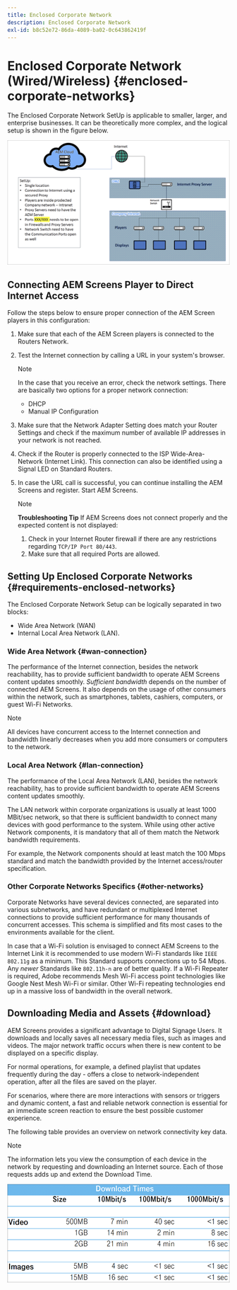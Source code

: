 ```yaml
---
title: Enclosed Corporate Network
description: Enclosed Corporate Network
exl-id: b8c52e72-86da-4089-ba02-0c643862419f
---
```

# Enclosed Corporate Network (Wired/Wireless) {#enclosed-corporate-networks}

The Enclosed Corporate Network SetUp is applicable to smaller, larger, and enterprise businesses. It can be theoretically more complex, and the logical setup is shown in the figure below.

![](/help/using/assets/enclosed-network-1.png)


## Connecting AEM Screens Player to Direct Internet Access

Follow the steps below to ensure proper connection of the AEM Screen players in this configuration:

1. Make sure that each of the AEM Screen players is connected to the Routers Network.
1. Test the Internet connection by calling a URL in your system's browser.

   >[!NOTE]
   >In the case that you receive an error, check the network settings. There are basically two options for a proper network connection:
   >* DHCP
   >* Manual IP Configuration

1. Make sure that the Network Adapter Setting does match your Router Settings and check if the maximum number of available IP addresses in your network is not reached.

1. Check if the Router is properly connected to the ISP Wide-Area-Network (Internet Link). This connection can also be identified using a Signal LED on Standard Routers.
1. In case the URL call is successful, you can continue installing the AEM Screens and register. Start AEM Screens.

   >[!NOTE]
   >**Troubleshooting Tip**
   >If AEM Screens does not connect properly and the expected content is not displayed:
   >
   >1. Check in your Internet Router firewall if there are any restrictions regarding `TCP/IP Port 80/443`.
   >1. Make sure that all required Ports are allowed.

## Setting Up Enclosed Corporate Networks {#requirements-enclosed-networks}

The Enclosed Corporate Network Setup can be logically separated in two blocks:

* Wide Area Network (WAN) 
* Internal Local Area Network (LAN).

### Wide Area Network {#wan-connection}

The performance of the Internet connection, besides the network reachability, has to provide sufficient bandwidth to operate AEM Screens content updates smoothly.
*Sufficient bandwidth* depends on the number of connected AEM Screens. It also depends on the usage of other consumers within the network, such as smartphones, tablets, cashiers, computers, or guest Wi-Fi Networks.

>[!NOTE]
>
>All devices have concurrent access to the Internet connection and bandwidth linearly decreases when you add more consumers or computers to the network.

### Local Area Network {#lan-connection}

The performance of the Local Area Network (LAN), besides the network reachability, has to provide sufficient bandwidth to operate AEM Screens content updates smoothly. 

The LAN network within corporate organizations is usually at least 1000 MBit/sec network, so that there is sufficient bandwidth to connect many devices with good performance to the system. While using other active Network components, it is mandatory that all of them match the Network bandwidth requirements. 

For example, the Network components should at least match the 100 Mbps standard and match the bandwidth provided by the Internet access/router specification.

### Other Corporate Networks Specifics {#other-networks}

Corporate Networks have several devices connected, are separated into various subnetworks, and have redundant or multiplexed Internet connections to provide sufficient performance for many thousands of concurrent accesses.
This schema is simplified and fits most cases to the environments available for the client.

In case that a Wi-Fi solution is envisaged to connect AEM Screens to the Internet Link it is recommended to use modern Wi-Fi standards like `IEEE 802.11g` as a minimum. This Standard supports connections up to 54 Mbps. Any *newer* Standards like `802.11h-n` are of better quality. If a Wi-Fi Repeater is required, Adobe recommends Mesh Wi-Fi access point technologies like Google Nest Mesh Wi-Fi or similar.
Other Wi-Fi repeating technologies end up in a massive loss of bandwidth in the overall network.

## Downloading Media and Assets {#download}

AEM Screens provides a significant advantage to Digital Signage Users. It downloads and locally saves all necessary media files, such as images and videos. The major network traffic occurs when there is new content to be displayed on a specific display.

For normal operations, for example, a defined playlist that updates frequently during the day - offers a close to network-independent operation, after all the files are saved on the player.

For scenarios, where there are more interactions with sensors or triggers and dynamic content, a fast and reliable network connection is essential for an immediate screen reaction to ensure the best possible customer experience.

The following table provides an overview on network connectivity key data.

>[!NOTE]
>The information lets you view the consumption of each device in the network by requesting and downloading an Internet source. Each of those requests adds up and extend the Download Time.

![](/help/using/assets/enclosed-network-download.png)
